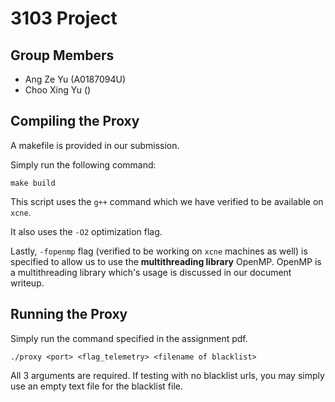# 3103 Project

## Group Members

- Ang Ze Yu (A0187094U)
- Choo Xing Yu ()

## Compiling the Proxy

A makefile is provided in our submission.

Simply run the following command:

```
make build
```

This script uses the `g++` command which we have verified to be available on `xcne`.

It also uses the `-O2` optimization flag.

Lastly, `-fopenmp` flag (verified to be working on `xcne` machines as well) is specified to allow us to use the **multithreading library** OpenMP.
OpenMP is a multithreading library which's usage is discussed in our document writeup.

## Running the Proxy

Simply run the command specified in the assignment pdf.


```
./proxy <port> <flag_telemetry> <filename of blacklist>
```

All 3 arguments are required. If testing with no blacklist urls, you may simply use an empty text file for the blacklist file.
